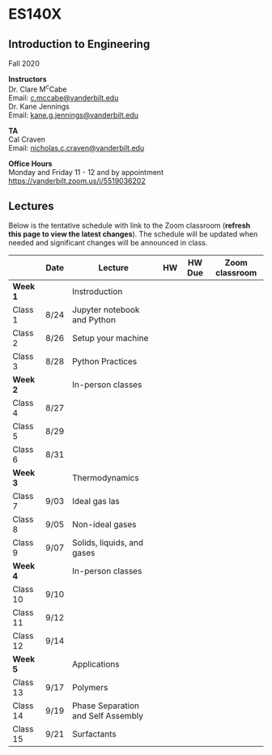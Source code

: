 # ES140X
## Introduction to Engineering
Fall 2020

**Instructors**<br/>
Dr. Clare M<sup>c</sup>Cabe  
Email: c.mccabe@vanderbilt.edu   
Dr. Kane Jennings  
Email: kane.g.jennings@vanderbilt.edu


**TA**<br/> 
Cal Craven  
Email: nicholas.c.craven@vanderbilt.edu

**Office Hours** <br/> 
Monday and Friday 11 - 12 and by appointment  
https://vanderbilt.zoom.us/j/5519036202


## Lectures

Below is the tentative schedule with link to the Zoom classroom 
(**refresh this page to view the latest changes**). The schedule will be updated when needed and significant changes will be announced in class.

|                       | Date | Lecture | HW | HW Due | Zoom classroom |
| --------------- |-------|----------|------|-----------|--------------------|
| **Week 1**     |         |Instroduction|         |               |                            |
| Class 1          | 8/24 | Jupyter notebook and Python |         |               |                            |
| Class 2          | 8/26 | Setup your machine |         |               |                            |
| Class 3          | 8/28 | Python Practices |         |               |                            |
| **Week 2**     |         | In-person classes |         |               |                            |
| Class 4          | 8/27 |              |         |               |                            |
| Class 5         | 8/29 |              |         |               |                            |
| Class 6          | 8/31 |              |         |               |                            |
| **Week 3**     |         | Thermodynamics |         |               |                            |
| Class 7          | 9/03 | Ideal gas las  |         |               |                            |
| Class 8          | 9/05 | Non-ideal gases|         |               |                            |
| Class 9          | 9/07 | Solids, liquids, and gases |         |               |                            |
| **Week 4**     |         | In-person classes |         |               |                            |
| Class 10         | 9/10 |              |         |               |                            |
| Class 11         | 9/12 |              |         |               |                            |
| Class 12         | 9/14 |              |         |               |                            |
| **Week 5**     |         | Applications |         |               |                            |
| Class 13         | 9/17 | Polymers |         |               |                            |
| Class 14         | 9/19 | Phase Separation and Self Assembly|         |               |                            |
| Class 15         | 9/21 | Surfactants |         |               |                            |

